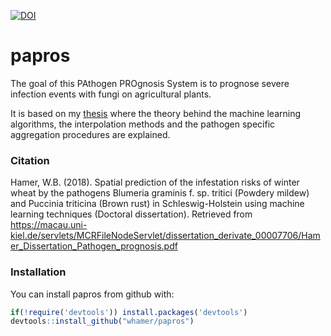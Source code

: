 [![DOI](https://zenodo.org/badge/DOI/10.5281/zenodo.2574046.svg)](https://doi.org/10.5281/zenodo.2574046) 

# papros

The goal of this PAthogen PROgnosis System is to prognose severe infection events with fungi on agricultural plants. 

It is based on my [thesis](https://macau.uni-kiel.de/receive/dissertation_diss_00023094) where the theory behind the machine learning algorithms, the interpolation methods and the pathogen specific aggregation procedures are explained.


### Citation

Hamer, W.B. (2018). Spatial prediction of the infestation risks of winter wheat by the pathogens Blumeria graminis f. sp. tritici (Powdery mildew) and Puccinia triticina (Brown rust) in Schleswig-Holstein using machine learning techniques (Doctoral dissertation). Retrieved from https://macau.uni-kiel.de/servlets/MCRFileNodeServlet/dissertation_derivate_00007706/Hamer_Dissertation_Pathogen_prognosis.pdf


### Installation

You can install papros from github with:

```r
if(!require('devtools')) install.packages('devtools')
devtools::install_github("whamer/papros")
```

